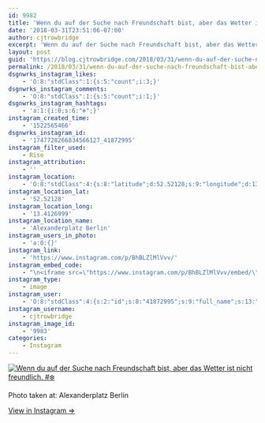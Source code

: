 ```yaml
---
id: 9982
title: 'Wenn du auf der Suche nach Freundschaft bist, aber das Wetter ist nicht freundlich. #&#x2744;&#xfe0f;'
date: '2018-03-31T23:51:06-07:00'
author: cjtrowbridge
excerpt: 'Wenn du auf der Suche nach Freundschaft bist, aber das Wetter ist nicht freundlich. #&#x2744;&#xfe0f;'
layout: post
guid: 'https://blog.cjtrowbridge.com/2018/03/31/wenn-du-auf-der-suche-nach-freundschaft-bist-aber-das-wetter-ist-nicht-freundlich-%e2%9d%84%ef%b8%8f/'
permalink: /2018/03/31/wenn-du-auf-der-suche-nach-freundschaft-bist-aber-das-wetter-ist-nicht-freundlich-%e2%9d%84%ef%b8%8f/
dsgnwrks_instagram_likes:
    - 'O:8:"stdClass":1:{s:5:"count";i:3;}'
dsgnwrks_instagram_comments:
    - 'O:8:"stdClass":1:{s:5:"count";i:1;}'
dsgnwrks_instagram_hashtags:
    - 'a:1:{i:0;s:6:"❄️";}'
instagram_created_time:
    - '1522565466'
dsgnwrks_instagram_id:
    - '1747728266834566127_41872995'
instagram_filter_used:
    - Rise
instagram_attribution:
    - ''
instagram_location:
    - 'O:8:"stdClass":4:{s:8:"latitude";d:52.52128;s:9:"longitude";d:13.4126999;s:4:"name";s:21:"Alexanderplatz Berlin";s:2:"id";i:213645520;}'
instagram_location_lat:
    - '52.52128'
instagram_location_long:
    - '13.4126999'
instagram_location_name:
    - 'Alexanderplatz Berlin'
instagram_users_in_photo:
    - 'a:0:{}'
instagram_link:
    - 'https://www.instagram.com/p/BhBLZlMlVvv/'
instagram_embed_code:
    - "\n<iframe src=\"https://www.instagram.com/p/BhBLZlMlVvv/embed/\" width=\"612\" height=\"710\" frameborder=\"0\" scrolling=\"no\" allowtransparency=\"true\" class=\"insta-image-embed\"></iframe>\n"
instagram_type:
    - image
instagram_user:
    - 'O:8:"stdClass":4:{s:2:"id";s:8:"41872995";s:9:"full_name";s:13:"CJ Trowbridge";s:15:"profile_picture";s:141:"https://scontent.cdninstagram.com/vp/e1b672f62211dfa88909f4a5259cb5d7/5B699F1C/t51.2885-19/s150x150/13724650_1188772791164794_142557231_a.jpg";s:8:"username";s:12:"cjtrowbridge";}'
instagram_username:
    - cjtrowbridge
instagram_image_id:
    - '9983'
categories:
    - Instagram
---
```


[![Wenn du auf der Suche nach Freundschaft bist, aber das Wetter ist nicht freundlich. #❄️](https://blog.cjtrowbridge.com/wp-content/uploads/2018/03/1522565466-1-1.jpg)](https://www.instagram.com/p/BhBLZlMlVvv/)

Photo taken at: Alexanderplatz Berlin

[View in Instagram ⇒](https://www.instagram.com/p/BhBLZlMlVvv/)